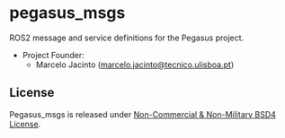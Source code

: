 # pegasus_msgs

ROS2 message and service definitions for the Pegasus project.

- Project Founder:
    - Marcelo Jacinto (marcelo.jacinto@tecnico.ulisboa.pt)

## License
Pegasus_msgs is released under [Non-Commercial & Non-Military BSD4 License](LICENSE).
